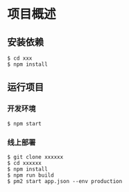 # 项目概述
## 安装依赖
```
$ cd xxx
$ npm install
```

## 运行项目
### 开发环境
```
$ npm start
```

### 线上部署
```
$ git clone xxxxxx
$ cd xxxxxx
$ npm install
$ npm run build
$ pm2 start app.json --env production
```
